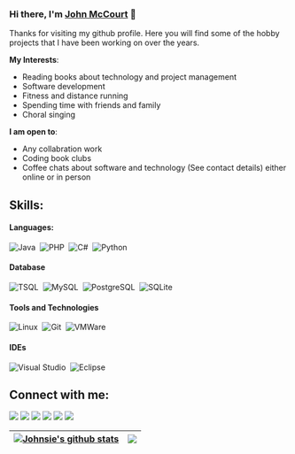 ### Hi there, I'm [John McCourt](https://johnmccourt.com) 👋

Thanks for visiting my github profile. Here you will find some of the hobby projects that I have been working on over the years.

**My Interests**:
- Reading books about technology and project management 
- Software development
- Fitness and distance running
- Spending time with friends and family
- Choral singing
  
 **I am open to**:

- Any collabration work
- Coding book clubs
- Coffee chats about software and technology (See contact details) either online or in person

## Skills:

#### Languages:

![Java](https://img.shields.io/badge/Java-ED8B00?style=for-the-badge&logo=java&logoColor=white)&nbsp;
![PHP](https://img.shields.io/badge/PHP-%23150458?style=for-the-badge&logo=php&logoColor=white)&nbsp;
![C#](https://img.shields.io/badge/CSharp-23150458?style=for-the-badge&logo=csharp&logoColor=white)&nbsp;
![Python](https://img.shields.io/badge/Python-3776AB?style=for-the-badge&logo=python&logoColor=white)&nbsp;


#### Database
![TSQL](https://img.shields.io/badge/TSQL-ED8B00??style=for-the-badge&logo=sql&logoColor=white)&nbsp;
![MySQL](https://img.shields.io/badge/MySQL-00000F?style=for-the-badge&logo=mysql&logoColor=white)&nbsp;
![PostgreSQL](https://img.shields.io/badge/PostgreSQL-316192?style=for-the-badge&logo=postgresql&logoColor=white)&nbsp;
![SQLite](https://img.shields.io/badge/SQLite-316192?style=for-the-badge&logo=sqlite&logoColor=white)&nbsp;

#### Tools and Technologies

![Linux](https://img.shields.io/badge/Linux-FCC624?style=for-the-badge&logo=linux&logoColor=black)&nbsp;
![Git](https://img.shields.io/badge/GIT-E44C30?style=for-the-badge&logo=git&logoColor=white)&nbsp;
![VMWare](https://img.shields.io/badge/VMWARE-%23150458.svg?style=for-the-badge&logo=vmware&logoColor=white)&nbsp;
<!-- ![AWS](https://img.shields.io/badge/Amazon_AWS-232F3E?style=flat&logo=amazon-aws&logoColor=white)&nbsp;
![Google Cloud](https://img.shields.io/badge/Google_Cloud-4285F4?style=flat&logo=google-cloud&logoColor=white)&nbsp; -->


#### IDEs
![Visual Studio](https://img.shields.io/badge/Visual%20Studio-0078d7.svg?style=for-the-badge&logo=visual-studio-code&logoColor=white)&nbsp;
![Eclipse](https://img.shields.io/badge/Eclipse-FE7A16.svg?style=for-the-badge&logo=Eclipse&logoColor=white)&nbsp;


## Connect with me:

<p align = "center">

[<img src="https://img.shields.io/badge/kaggle-%2312100E.svg?&style=for-the-badge&logo=kaggle&logoColor=white&color=black" />](https://www.kaggle.com/johnmccourt)
[<img src ="https://img.shields.io/badge/website-%23.svg?&style=for-the-badge&logo=www&logoColor=white%22&color=black">](https://johnmccourt.com)
[<img src="https://img.shields.io/badge/twitter-%231DA1F2.svg?&style=for-the-badge&logo=twitter&logoColor=white&color=black" />](https://twitter.com/johnmccourt000) 
[<img src="https://img.shields.io/badge/linkedin-%2312100E.svg?&style=for-the-badge&logo=linkedin&logoColor=white&color=black" />](https://www.linkedin.com/in/jpmccourt/)
[<img src="https://img.shields.io/badge/medium-%2312100E.svg?&style=for-the-badge&logo=medium&logoColor=white&color=black" />](https://medium.com/@john.mccourt000)
[<img src="https://img.shields.io/badge/instagram-%2312100E.svg?&style=for-the-badge&logo=instagram&logoColor=white&color=black" />](https://www.instagram.com/mr_johnsie/)
</p>

| <a href="https://github.com/johnsie/github-readme-stats"><img align="center" src="https://github-readme-stats.vercel.app/api?username=johnsie&show_icons=true&include_all_commits=true&theme=buefy&hide_border=true" alt="Johnsie's github stats" /></a> | <a href="https://github.com/johnsie/github-readme-stats"><img align="center" src="https://github-readme-stats.vercel.app/api/top-langs/?username=johnsie&layout=compact&theme=buefy&hide_border=true" /></a> |
| ------------- | ------------- |


<!--
**themlphdstudent/themlphdstudent** is a ✨ _special_ ✨ repository because its `README.md` (this file) appears on your GitHub profile.

Here are some ideas to get you started:

- 🔭 I’m currently working on ...
- 🌱 I’m currently learning ...
- 👯 I’m looking to collaborate on ...
- 🤔 I’m looking for help with ...
- 💬 Ask me about ...
- 📫 How to reach me: ...
- 😄 Pronouns: ...
- ⚡ Fun fact: ...
-->
